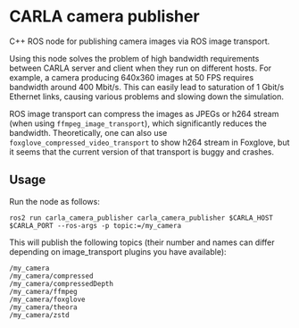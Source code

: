 # CARLA camera publisher

C++ ROS node for publishing camera images via ROS image transport.

Using this node solves the problem of high bandwidth requirements
between CARLA server and client when they run on different hosts. For
example, a camera producing 640x360 images at 50 FPS requires
bandwidth around 400 Mbit/s. This can easily lead to saturation of
1 Gbit/s Ethernet links, causing various problems and slowing down the
simulation.

ROS image transport can compress the images as JPEGs or h264 stream
(when using `ffmpeg_image_transport`), which significantly reduces the
bandwidth. Theoretically, one can also use
`foxglove_compressed_video_transport` to show h264 stream in Foxglove,
but it seems that the current version of that transport is buggy and
crashes.

## Usage

Run the node as follows:

    ros2 run carla_camera_publisher carla_camera_publisher $CARLA_HOST $CARLA_PORT --ros-args -p topic:=/my_camera

This will publish the following topics (their number and names can
differ depending on image_transport plugins you have available):

    /my_camera
    /my_camera/compressed
    /my_camera/compressedDepth
    /my_camera/ffmpeg
    /my_camera/foxglove
    /my_camera/theora
    /my_camera/zstd
